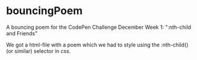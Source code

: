 # bouncingPoem

A bouncing poem for the CodePen Challenge December Week 1: ":nth-child and Friends"

We got a html-file with a poem which we had to style using the :nth-child() (or similar) selector in css.
